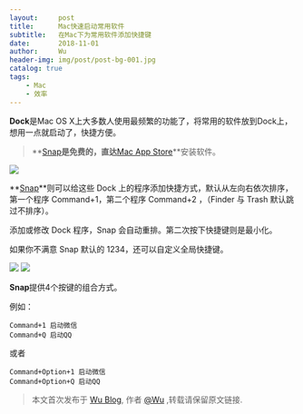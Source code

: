 ```yaml
---
layout:     post
title:      Mac快速启动常用软件
subtitle:   在Mac下为常用软件添加快捷键
date:       2018-11-01
author:     Wu
header-img: img/post/post-bg-001.jpg
catalog: true
tags:
    - Mac
    - 效率
---
```


**Dock**是Mac OS X上大多数人使用最频繁的功能了，将常用的软件放到Dock上，想用一点就启动了，快捷方便。

>**[Snap](https://itunes.apple.com/cn/app/snap/id418073146?mt=12)**是免费的，直达**[Mac App Store](https://itunes.apple.com/cn/app/snap/id418073146?mt=12)**安装软件。

[![](https://ws1.sinaimg.cn/large/006tNbRwgy1fwsekbhqppj30rl0azdhl.jpg)](https://itunes.apple.com/cn/app/snap/id418073146?mt=12)

**[Snap](https://itunes.apple.com/cn/app/snap/id418073146?mt=12)**则可以给这些 Dock 上的程序添加快捷方式，默认从左向右依次排序，第一个程序 Command+1，第二个程序 Command+2 ，（Finder 与 Trash 默认跳过不排序）。

添加或修改 Dock 程序，Snap 会自动重排。第二次按下快捷键则是最小化。

如果你不满意 Snap 默认的 1234，还可以自定义全局快捷键。

![](https://ws1.sinaimg.cn/large/006tNbRwgy1fwserk0c4bj30nm0mqn2x.jpg)
![](https://ws3.sinaimg.cn/large/006tNbRwgy1fwtphidcarj30nm0mq413.jpg)

**Snap**提供4个按键的组合方式。

例如：
```
Command+1 启动微信
Command+Q 启动QQ
```
或者
```
Command+Option+1 启动微信
Command+Option+Q 启动QQ
```

> 本文首次发布于 [Wu Blog](https://blog.wu06.com/), 作者 [@Wu](https://github.com/yuexueyu) ,转载请保留原文链接.